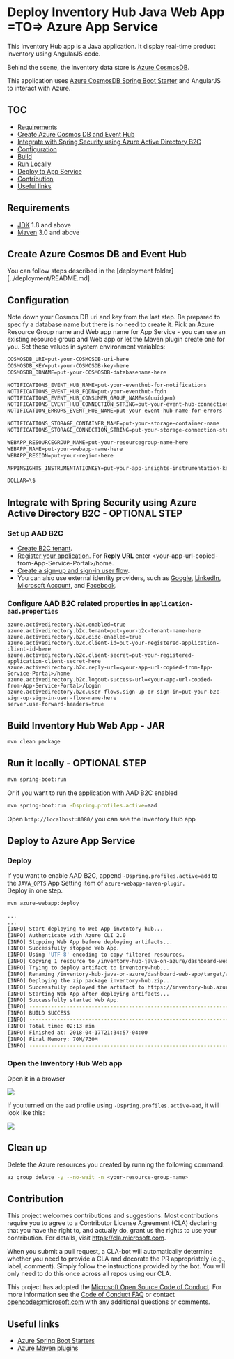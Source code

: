 # Deploy Inventory Hub Java Web App =TO=> Azure App Service

This Inventory Hub app is a Java application. It display real-time product
inventory using AngularJS code. 

Behind the scene, the inventory data store 
is [Azure CosmosDB](https://docs.microsoft.com/en-us/azure/cosmos-db/documentdb-introduction). 

This application uses [Azure CosmosDB Spring Boot Starter](https://github.com/Microsoft/azure-spring-boot/tree/master/azure-starters/azure-documentdb-spring-boot-starter) 
and AngularJS to interact with Azure.


## TOC

* [Requirements](#requirements)
* [Create Azure Cosmos DB and Event Hub](#create-azure-cosmos-db-and-event-hub)
* [Integrate with Spring Security using Azure Active Directory B2C](#integrate-with-spring-security-using-azure-active-directory-b2c---optional-step)
* [Configuration](#configuration)
* [Build](#build-inventory-hub-web-app---jar)
* [Run Locally](#run-it-locally---optional-step)
* [Deploy to App Service](#deploy-to-azure-app-service)
* [Contribution](#contribution)
* [Useful links](#useful-links)

## Requirements

* [JDK](https://azul.com/downloads/azure-only/zulu) 1.8 and above
* [Maven](https://maven.apache.org/) 3.0 and above

## Create Azure Cosmos DB and Event Hub

You can follow steps described in the [deployment folder][../deployment/README.md].

## Configuration

Note down your Cosmos DB uri and key from the last step. 
Be prepared to specify a database name but there is no need to create it. 
Pick an 
Azure Resource Group name and Web app name for App Service - 
you can use an existing resource group and Web 
app or let the Maven plugin create one for you. 
Set these values in system environment variables:

``` txt
COSMOSDB_URI=put-your-COSMOSDB-uri-here
COSMOSDB_KEY=put-your-COSMOSDB-key-here
COSMOSDB_DBNAME=put-your-COSMOSDB-databasename-here

NOTIFICATIONS_EVENT_HUB_NAME=put-your-eventhub-for-notifications
NOTIFICATIONS_EVENT_HUB_FQDN=put-your-eventhub-fqdn
NOTIFICATIONS_EVENT_HUB_CONSUMER_GROUP_NAME=$(uuidgen)
NOTIFICATIONS_EVENT_HUB_CONNECTION_STRING=put-your-event-hub-connection-string
NOTIFICATION_ERRORS_EVENT_HUB_NAME=put-your-event-hub-name-for-errors

NOTIFICATIONS_STORAGE_CONTAINER_NAME=put-your-storage-container-name
NOTIFICATIONS_STORAGE_CONNECTION_STRING=put-your-storage-connection-string

WEBAPP_RESOURCEGROUP_NAME=put-your-resourcegroup-name-here
WEBAPP_NAME=put-your-webapp-name-here
WEBAPP_REGION=put-your-region-here

APPINSIGHTS_INSTRUMENTATIONKEY=put-your-app-insights-instrumentation-key

DOLLAR=\$
```

## Integrate with Spring Security using Azure Active Directory B2C - OPTIONAL STEP

### Set up AAD B2C
- [Create B2C tenant](https://docs.microsoft.com/en-us/azure/active-directory-b2c/tutorial-create-tenant).
- [Register your application](https://docs.microsoft.com/en-us/azure/active-directory-b2c/tutorial-register-applications). For **Reply URL** enter \<your-app-url-copied-from-App-Service-Portal\>/home.
- [Create a sign-up and sign-in user flow](https://docs.microsoft.com/en-us/azure/active-directory-b2c/tutorial-create-user-flows).
- You can also use external identity providers, such as [Google](https://docs.microsoft.com/en-us/azure/active-directory-b2c/active-directory-b2c-setup-goog-app), [LinkedIn](https://docs.microsoft.com/en-us/azure/active-directory-b2c/active-directory-b2c-setup-li-app), [Microsoft Account](https://docs.microsoft.com/en-us/azure/active-directory-b2c/active-directory-b2c-setup-msa-app), and [Facebook](https://docs.microsoft.com/en-us/azure/active-directory-b2c/active-directory-b2c-setup-fb-app).

### Configure AAD B2C related properties in `application-aad.properties`
   ```properties
azure.activedirectory.b2c.enabled=true
azure.activedirectory.b2c.tenant=put-your-b2c-tenant-name-here
azure.activedirectory.b2c.oidc-enabled=true
azure.activedirectory.b2c.client-id=put-your-registered-application-client-id-here
azure.activedirectory.b2c.client-secret=put-your-registered-application-client-secret-here
azure.activedirectory.b2c.reply-url=<your-app-url-copied-from-App-Service-Portal>/home
azure.activedirectory.b2c.logout-success-url=<your-app-url-copied-from-App-Service-Portal>/login
azure.activedirectory.b2c.user-flows.sign-up-or-sign-in=put-your-b2c-sign-up-sign-in-user-flow-name-here
server.use-forward-headers=true
   ```

## Build Inventory Hub Web App - JAR

```bash
mvn clean package
```

## Run it locally - OPTIONAL STEP

```bash
mvn spring-boot:run
```

Or if you want to run the application with AAD B2C enabled
```bash
mvn spring-boot:run -Dspring.profiles.active=aad
```

Open `http://localhost:8080/` you can see the Inventory Hub app

## Deploy to Azure App Service

### Deploy

If you want to enable AAD B2C, append `-Dspring.profiles.active=add` to the `JAVA_OPTS` App Setting item of `azure-webapp-maven-plugin`.  
Deploy in one step.

```bash
mvn azure-webapp:deploy
```

```bash
...
...
[INFO] Start deploying to Web App inventory-hub...
[INFO] Authenticate with Azure CLI 2.0
[INFO] Stopping Web App before deploying artifacts...
[INFO] Successfully stopped Web App.
[INFO] Using 'UTF-8' encoding to copy filtered resources.
[INFO] Copying 1 resource to /inventory-hub-java-on-azure/dashboard-web-app/target/azure-webapp/inventory-hub
[INFO] Trying to deploy artifact to inventory-hub...
[INFO] Renaming /inventory-hub-java-on-azure/dashboard-web-app/target/azure-webapp/inventory-hub/inventory-hub-1.0-SNAPSHOT.jar to app.jar
[INFO] Deploying the zip package inventory-hub.zip...
[INFO] Successfully deployed the artifact to https://inventory-hub.azurewebsites.net
[INFO] Starting Web App after deploying artifacts...
[INFO] Successfully started Web App.
[INFO] ------------------------------------------------------------------------
[INFO] BUILD SUCCESS
[INFO] ------------------------------------------------------------------------
[INFO] Total time: 02:13 min
[INFO] Finished at: 2018-04-17T21:34:57-04:00
[INFO] Final Memory: 70M/730M
[INFO] ------------------------------------------------------------------------
```


### Open the Inventory Hub Web app

Open it in a browser

![](../media/inventory-hub-dashboard.jpg)

If you turned on the `aad` profile using `-Dspring.profiles.active-aad`, it 
will look like this:

![](../media/inventory-hub-dashboard-aad.jpg)

## Clean up

Delete the Azure resources you created by running the following command:

```bash
az group delete -y --no-wait -n <your-resource-group-name>
```

## Contribution

This project welcomes contributions and suggestions.  Most contributions require you to agree to a
Contributor License Agreement (CLA) declaring that you have the right to, and actually do, grant us
the rights to use your contribution. For details, visit https://cla.microsoft.com.

When you submit a pull request, a CLA-bot will automatically determine whether you need to provide
a CLA and decorate the PR appropriately (e.g., label, comment). Simply follow the instructions
provided by the bot. You will only need to do this once across all repos using our CLA.

This project has adopted the [Microsoft Open Source Code of Conduct](https://opensource.microsoft.com/codeofconduct/).
For more information see the [Code of Conduct FAQ](https://opensource.microsoft.com/codeofconduct/faq/) or
contact [opencode@microsoft.com](mailto:opencode@microsoft.com) with any additional questions or comments.

## Useful links
- [Azure Spring Boot Starters](https://github.com/Microsoft/azure-spring-boot)
- [Azure Maven plugins](https://github.com/Microsoft/azure-maven-plugins)
